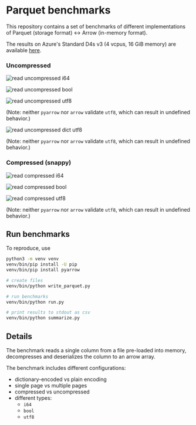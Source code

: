 # Parquet benchmarks

This repository contains a set of benchmarks of different implementations of 
Parquet (storage format) <-> Arrow (in-memory format).

The results on Azure's Standard D4s v3 (4 vcpus, 16 GiB memory) are available [here](https://docs.google.com/spreadsheets/d/19mHMZHH2YLtvGBqcJqdGRQxxLh-DUzGZ6xe8F9o00MU/edit?usp=sharing).

### Uncompressed

![read uncompressed i64](https://docs.google.com/spreadsheets/d/e/2PACX-1vTjeBAL6xNnsKG5JO0v5XSH_s8bX95qYvYgWUXWOHijCE1TYYuhXGTGxDo0MHJD_LrAhgQbmMmYEFoY/pubchart?oid=1265154504&format=image)

![read uncompressed bool](https://docs.google.com/spreadsheets/d/e/2PACX-1vTjeBAL6xNnsKG5JO0v5XSH_s8bX95qYvYgWUXWOHijCE1TYYuhXGTGxDo0MHJD_LrAhgQbmMmYEFoY/pubchart?oid=1959960703&format=image)

![read uncompressed utf8](https://docs.google.com/spreadsheets/d/e/2PACX-1vTjeBAL6xNnsKG5JO0v5XSH_s8bX95qYvYgWUXWOHijCE1TYYuhXGTGxDo0MHJD_LrAhgQbmMmYEFoY/pubchart?oid=1538007177&format=image)

(Note: neither `pyarrow` nor `arrow` validate `utf8`, which can result in undefined behavior.)

![read uncompressed dict utf8](https://docs.google.com/spreadsheets/d/e/2PACX-1vTjeBAL6xNnsKG5JO0v5XSH_s8bX95qYvYgWUXWOHijCE1TYYuhXGTGxDo0MHJD_LrAhgQbmMmYEFoY/pubchart?oid=480263317&format=image)

(Note: neither `pyarrow` nor `arrow` validate `utf8`, which can result in undefined behavior.)


### Compressed (snappy)

![read compressed i64](https://docs.google.com/spreadsheets/d/e/2PACX-1vTjeBAL6xNnsKG5JO0v5XSH_s8bX95qYvYgWUXWOHijCE1TYYuhXGTGxDo0MHJD_LrAhgQbmMmYEFoY/pubchart?oid=1241916784&format=image)

![read compressed bool](https://docs.google.com/spreadsheets/d/e/2PACX-1vTjeBAL6xNnsKG5JO0v5XSH_s8bX95qYvYgWUXWOHijCE1TYYuhXGTGxDo0MHJD_LrAhgQbmMmYEFoY/pubchart?oid=104361337&format=image)

![read compressed utf8](https://docs.google.com/spreadsheets/d/e/2PACX-1vTjeBAL6xNnsKG5JO0v5XSH_s8bX95qYvYgWUXWOHijCE1TYYuhXGTGxDo0MHJD_LrAhgQbmMmYEFoY/pubchart?oid=1524487308&format=image)

(Note: neither `pyarrow` nor `arrow` validate `utf8`, which can result in undefined behavior.)

## Run benchmarks

To reproduce, use 

```bash
python3 -m venv venv
venv/bin/pip install -U pip
venv/bin/pip install pyarrow

# create files
venv/bin/python write_parquet.py

# run benchmarks
venv/bin/python run.py

# print results to stdout as csv
venv/bin/python summarize.py
```

## Details

The benchmark reads a single column from a file pre-loaded into memory,
decompresses and deserializes the column to an arrow array.

The benchmark includes different configurations:

* dictionary-encoded vs plain encoding
* single page vs multiple pages
* compressed vs uncompressed
* different types:
    * `i64`
    * `bool`
    * `utf8`
